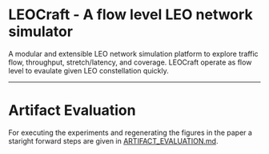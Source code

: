 # LEOCraft - A flow level LEO network simulator

A modular and extensible LEO network simulation platform to explore traffic flow, throughput, stretch/latency, and coverage. LEOCraft operate as flow level to evaulate given LEO constellation quickly.

---

# Artifact Evaluation
For executing the experiments and regenerating the figures in the paper a staright forward steps are given in [ARTIFACT_EVALUATION.md](/ARTIFACT_EVALUATION.md).